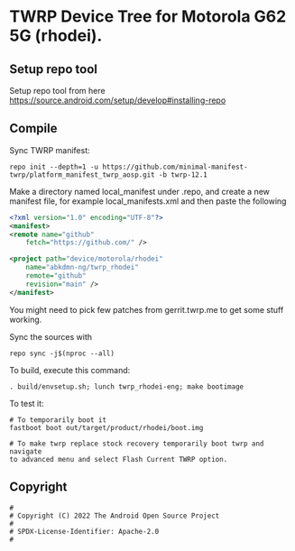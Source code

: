 # TWRP Device Tree for Motorola G62 5G (rhodei).

## Setup repo tool
Setup repo tool from here https://source.android.com/setup/develop#installing-repo

## Compile

Sync TWRP manifest:

```
repo init --depth=1 -u https://github.com/minimal-manifest-twrp/platform_manifest_twrp_aosp.git -b twrp-12.1
```

Make a directory named local_manifest under .repo, and create a new manifest file, for example local_manifests.xml
and then paste the following

```xml
<?xml version="1.0" encoding="UTF-8"?>
<manifest>
<remote name="github"
	fetch="https://github.com/" />

<project path="device/motorola/rhodei"
	name="abkdmn-ng/twrp_rhodei"
	remote="github"
	revision="main" />
</manifest>
```
You might need to pick few patches from gerrit.twrp.me to get some stuff working.

Sync the sources with

```
repo sync -j$(nproc --all)
```

To build, execute this command:

```
. build/envsetup.sh; lunch twrp_rhodei-eng; make bootimage
```

To test it:

```
# To temporarily boot it
fastboot boot out/target/product/rhodei/boot.img 

# To make twrp replace stock recovery temporarily boot twrp and navigate
to advanced menu and select Flash Current TWRP option.
```

## Copyright

```
#
# Copyright (C) 2022 The Android Open Source Project
#
# SPDX-License-Identifier: Apache-2.0
#
